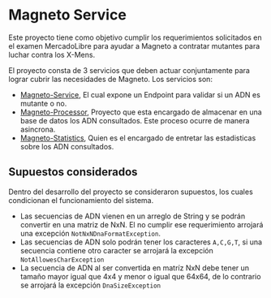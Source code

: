 # Magneto Service
Este proyecto tiene como objetivo cumplir los requerimientos solicitados en el examen MercadoLibre para ayudar a Magneto a contratar mutantes para luchar contra los X-Mens.

El proyecto consta de 3 servicios que deben actuar conjuntamente para lograr cubrir las necesidades de Magneto.
Los servicios son:
* [Magneto-Service](https://github.com/hccr/magneto-service/), El cual expone un Endpoint para validar si un ADN es mutante o no.
* [Magneto-Processor](https://github.com/hccr/magneto-processor), Proyecto que esta encargado de almacenar en una base de datos los ADN consultados. Este proceso ocurre de manera asincrona.
* [Magneto-Statistics](https://github.com/hccr/magneto-statistics), Quien es el encargado de entretar las estadisticas sobre los ADN consultados.

## Supuestos considerados
Dentro del desarrollo del proyecto se consideraron supuestos, los cuales condicionan el funcionamiento del sistema.

* Las secuencias de ADN vienen en un arreglo de String y se podrán convertir en una matriz de NxN. El no cumplir ese requerimiento arrojará una excepción `NotNxNDnaFormatException`.
* Las secuencias de ADN solo podrán tener los caracteres `A,C,G,T`, si una secuencia contiene otro caracter se arrojará la excepción `NotAllowesCharException`
* La secuencia de ADN al ser convertida en matríz NxN debe tener un tamaño mayor igual que 4x4 y menor o igual que 64x64, de lo contrario se arrojará la excepción `DnaSizeException`
